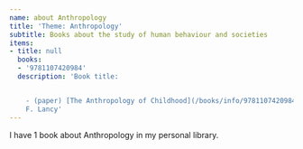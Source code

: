 ```yaml
---
name: about Anthropology
title: 'Theme: Anthropology'
subtitle: Books about the study of human behaviour and societies
items:
- title: null
  books:
  - '9781107420984'
  description: 'Book title:


    - (paper) [The Anthropology of Childhood](/books/info/9781107420984) by David
    F. Lancy'
---
```

I have 1 book about Anthropology in my personal library.

